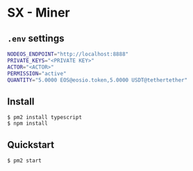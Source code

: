 # SX - Miner

## `.env` settings

```bash
NODEOS_ENDPOINT="http://localhost:8888"
PRIVATE_KEYS="<PRIVATE KEY>"
ACTOR="<ACTOR>"
PERMISSION="active"
QUANTITY="5.0000 EOS@eosio.token,5.0000 USDT@tethertether"
```

## Install

```
$ pm2 install typescript
$ npm install
```

## Quickstart

```
$ pm2 start
```